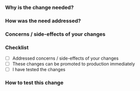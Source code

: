 ### **Why** is the change needed?

<!-- Add your reasons here -->

### **How** was the need addressed?

<!-- Add the main changes made in the PR here -->

### Concerns / side-effects of your changes

<!-- Things like performance implications, user impact, tech debt etc. -->

### Checklist

- [ ] Addressed concerns / side-effects of your changes
- [ ] These changes can be promoted to production immediately
- [ ] I have tested the changes

### How to test this change

<!-- Describe the steps for reviewers to test this change on their side -->

